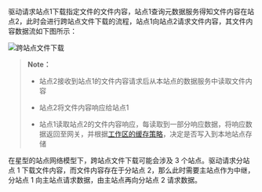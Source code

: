 驱动请求站点1下载指定文件的文件内容，站点1查询元数据服务得知文件内容在站点2，此时会进行跨站点文件下载的流程，站点1向站点2请求文件内容，其文件内容数据流如下图所示：

![跨站点文件下载][cross_site_read_file]

>  **Note：**
>
>  * 站点2接收到站点1的文件内容请求后从本站点的数据服务中读取文件内容
>
>  * 站点2将文件内容响应给站点1
>
>  * 站点1读取站点2的文件内容响应，每读取到一部分响应数据，将响应数据返回至网关，并根据[工作区的缓存策略][workspace]，决定是否写入到本地站点存储

在星型的站点网络模型下，跨站点文件下载可能会涉及 3 个站点。驱动请求分站点 1 下载文件内容，而文件内容存在于分站点 2，那么此时需要主站点作为中继，分站点 1 向主站点请求数据，由主站点再向分站点 2 请求数据。

[cross_site_read_file]:Architecture/site_data_flow_read_cross_site.png
[workspace]:Architecture/Business_Concept/workspace.md
